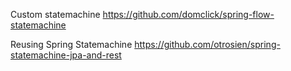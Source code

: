 Custom statemachine
https://github.com/domclick/spring-flow-statemachine

Reusing Spring Statemachine 
https://github.com/otrosien/spring-statemachine-jpa-and-rest